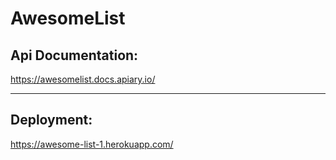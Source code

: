 # AwesomeList

## Api Documentation:
https://awesomelist.docs.apiary.io/

----------------------------------------------

## Deployment:
https://awesome-list-1.herokuapp.com/
